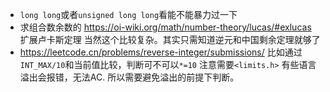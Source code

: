 - `long long`或者`unsigned long long`看能不能暴力过一下
- 求组合数余数的
https://oi-wiki.org/math/number-theory/lucas/#exlucas
扩展卢卡斯定理
当然这个比较复杂。其实只需知道逆元和中国剩余定理就够了
- https://leetcode.cn/problems/reverse-integer/submissions/
比如通过`INT_MAX/10`和当前值比较，判断可不可以`*=10`
注意需要`<limits.h>`
有些语言溢出会报错，无法AC. 所以需要避免溢出的前提下判断。